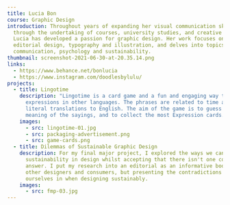 ```yaml
---
title: Lucia Bon
course: Graphic Design
introduction: Throughout years of expanding her visual communication skills
  through the undertaking of courses, university studies, and creative jobs,
  Lucia has developed a passion for graphic design. Her work focuses on
  editorial design, typography and illustration, and delves into topics like
  communication, psychology and sustainability.
thumbnail: screenshot-2021-06-30-at-20.35.14.png
links:
  - https://www.behance.net/bonlucia
  - https://www.instagram.com/doodlesbylulu/
projects:
  - title: Lingotime
    description: "Lingotime is a card game and a fun and engaging way to learn
      expressions in other languages. The phrases are related to time and are
      literal translations to English. The aim of the game is to guess the
      meaning of the sayings, and to collect the most Expression cards. "
    images:
      - src: lingotime-01.jpg
      - src: packaging-advertisement.png
      - src: game-cards.png
  - title: Dilemmas of Sustainable Graphic Design
    description: For my final major project, I explored the ways we can achieve
      sustainability in design whilst accepting that there isn't one correct
      answer. I put my research into an editorial as an informative book for
      other designers and consumers, but presenting the contradictions we find
      ourselves in when designing sustainably.
    images:
      - src: fmp-03.jpg
---
```

